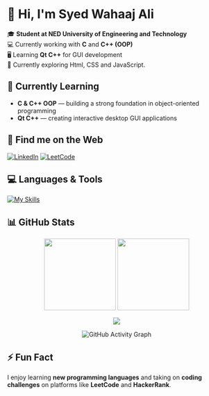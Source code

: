 # 👋 Hi, I'm **Syed Wahaaj Ali**

🎓 **Student at NED University of Engineering and Technology**  
💻 Currently working with **C** and **C++ (OOP)**  
🖥 Learning **Qt C++** for GUI development  
🚀 Currently exploring Html, CSS and JavaScript.



## 🌱 Currently Learning
- **C & C++ OOP** — building a strong foundation in object-oriented programming
- **Qt C++** — creating interactive desktop GUI applications


## 📍 Find me on the Web
[![LinkedIn](https://img.shields.io/badge/LinkedIn-%230A66C2?style=for-the-badge&logo=linkedin&logoColor=white)](https://www.linkedin.com/in/syedwahaajali28/) [![LeetCode](https://img.shields.io/badge/LeetCode-%23FFA116?style=for-the-badge&logo=leetcode&logoColor=black)](https://leetcode.com/u/Syed_Wahaaj_Ali/)


## 💻 Languages & Tools
[![My Skills](https://skillicons.dev/icons?i=c,cpp,cmake)](https://skillicons.dev)


## 📊 GitHub Stats
<p align="center">
  <img src="https://github-readme-stats.vercel.app/api?username=Syed-Wahaaj-Ali&show_icons=true&theme=tokyonight" height="165px"/>
  <img src="https://streak-stats.demolab.com/?user=Syed-Wahaaj-Ali&theme=tokyonight" height="165" />
</p>

<p align="center">
  <img src="https://github-readme-stats.vercel.app/api/top-langs/?username=Syed-Wahaaj-Ali&layout=compact&theme=tokyonight" />
</p>

<p align="center">
  <img src="https://github-readme-activity-graph.vercel.app/graph?username=Syed-Wahaaj-Ali&theme=tokyonight&hide_border=true&bg_color=000000&line=00ff00&point=00ff00&area=003300" alt="GitHub Activity Graph" />
</p>


## ⚡ Fun Fact
I enjoy learning **new programming languages** and taking on **coding challenges** on platforms like **LeetCode** and **HackerRank**.
